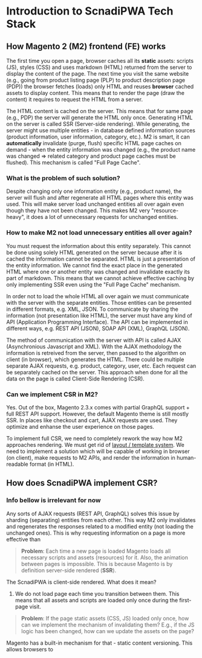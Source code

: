 # Introduction to ScnadiPWA Tech Stack 

## How Magento 2 (M2) frontend (FE) works

The first time you open a page, browser caches all its **static** assets: scripts (JS), styles (CSS) and uses markdown (HTML) returned from the server to display the content of the page. The next time you visit the same website (e.g., going from product listing page (PLP) to product description page (PDP)) the browser fetches (loads) only HTML and reuses **browser** cached assets to display content. This means that to render the page (draw the content) it requires to request the HTML from a server. 

The HTML content is cached on the server. This means that for same page (e.g., PDP) the server will generate the HTML only once. Generating HTML on the server is called SSR (Server-side rendering). While generating, the server might use multiple entities - in database defined information sources (product information, user information, category, etc.). M2 is smart, it can **automatically** invalidate (purge, flush) specific HTML page caches on demand - when the entity information was changed (e.g., the product name was changed => related category and product page caches must be flushed). This mechanism is called "Full Page Cache". 

### What is the problem of such solution? 

Despite changing only one information entity (e.g., product name), the server will flush and after regenerate all HTML pages where this entity was used. This will make server load unchanged entities all over again even though they have not been changed. This makes M2 very "resource-heavy", it does a lot of unnecessary requests for unchanged entities. 

### How to make M2 not load unnecessary entities all over again? 

You must request the information about this entity separately. This cannot be done using solely HTML generated on the server because after it is cached the information cannot be separated. HTML is just a presentation of the entity information. We cannot find the exact place in the generated HTML where one or another entity was changed and invalidate exactly its part of markdown. This means that we cannot achieve effective caching by only implementing SSR even using the "Full Page Cache" mechanism. 

In order not to load the whole HTML all over again we must communicate with the server with the separate entities. Those entities can be presented in different formats, e.g. XML, JSON. To communicate by sharing the information (not presentation like HTML), the server must have any kind of API (Application Programming Interface). The API can be implemented in different ways, e.g. REST API (JSON), SOAP API (XML), GraphQL (JSON). 

The method of communication with the server with API is called AJAX (Asynchronious Javascript and XML). With the AJAX methodology the information is retreived from the server, then passed to the algorithm on client (in browser), which generates the HTML. There could be multiple separate AJAX requests, e.g. product, category, user, etc. Each request can be separately cached on the server. This approach when done for all the data on the page is called Client-Side Rendering (CSR). 

### Can we implement CSR in M2?

Yes. Out of the box, Magento 2.3.x comes with partial GraphQL support + full REST API support. However, the default Magento theme is still mostly SSR. In places like checkout and cart, AJAX requests are used. They optimize and enhanse the user experience on those pages. 

To implement full CSR, we need to completely rework the way how M2 approaches rendering. We must get rid of [layout / template system](). We need to implement a solution which will be capable of working in browser (on client), make requests to M2 APIs, and render the information in human-readable format (in HTML). 

## How does ScnadiPWA implement CSR?



### Info bellow is irrelevant for now

Any sorts of AJAX requests (REST API, GraphQL) solves this issue by sharding (separating) entities from each other. This way M2 only invalidates and regenerates the responses related to a modified entity (not loading the unchanged ones). This is why requesting information on a page is more effective than 

> **Problem**: Each time a new page is loaded Magento loads all necessary scripts and assets (resources) for it. Also, the animation between pages is impossible. This is because Magento is by definition server-side rendered (**SSR**). 

The ScnadiPWA is client-side rendered. What does it mean? 

1. We do not load page each time you transition between them. This means that all assets and scripts are loaded only once during the first-page visit. 

> **Problem**: If the page static assets (CSS, JS)   loaded only once, how can we implement the mechanism of invalidating them? E.g., if the JS logic has been changed, how can we update the assets on the page? 

Magento has a built-in mechanism for that - static content versioning. This allows browsers to 
